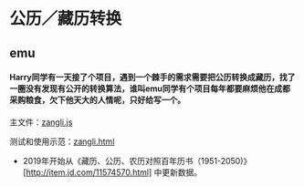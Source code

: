 # 公历／藏历转换 #

## emu ##
            
#### Harry同学有一天接了个项目，遇到一个棘手的需求需要把公历转换成藏历，找了一圈没有发现有公开的转换算法，谁叫emu同学有个项目每年都要麻烦他在成都采购粮食，欠下他天大的人情呢，只好给写一个。

主文件：[zangli.js](zangli.js)  

测试和使用示范：[zangli.html](zangli.html)

* 2019年开始从《藏历、公历、农历对照百年历书（1951-2050)》[http://item.jd.com/11574570.html] 中更新数据。

